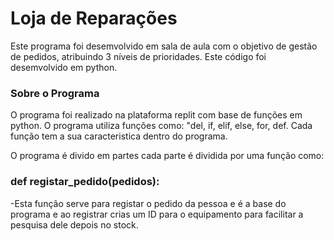 <h1>Loja de Reparações</h1>

Este programa foi desemvolvido em sala de aula com o objetivo de gestão de pedidos, atribuindo 3 níveis de prioridades.
Este código foi desemvolvido em python.

<h3> Sobre o Programa</h3>
O programa foi realizado na plataforma replit com base de funções em python.
O programa utiliza funções como: "del, if, elif, else, for, def. Cada função tem a sua caracteristica dentro do programa.

O programa é divido em partes cada parte é dividida por uma função como:

<h3>def registar_pedido(pedidos):</h3>

-Esta função serve para registar o pedido da pessoa e é a base do programa e ao registrar crias um ID para o equipamento para facilitar a pesquisa dele depois no stock.
